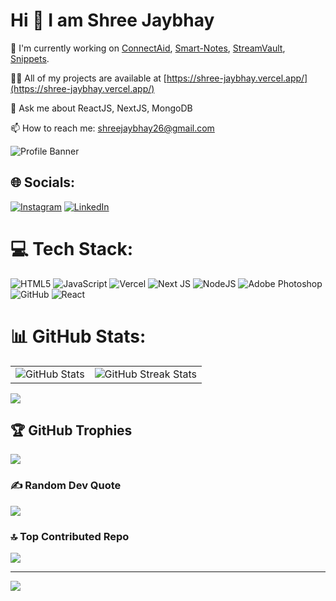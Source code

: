 # Hi 👋 I am Shree Jaybhay

🔭 I'm currently working on [ConnectAid](https://connectaid-shree.vercel.app/), [Smart-Notes](https://smartnotes-me.vercel.app/), [StreamVault](https://streamvault-ten.vercel.app/), [Snippets](https://snippets-shree.vercel.app/).

👨‍💻 All of my projects are available at [https://shree-jaybhay.vercel.app/](https://shree-jaybhay.vercel.app/)

💬 Ask me about ReactJS, NextJS, MongoDB

📫 How to reach me: shreejaybhay26@gmail.com

![Profile Banner](https://i.postimg.cc/rmgMC68N/1721838125823.jpg)

## 🌐 Socials:
[![Instagram](https://img.shields.io/badge/Instagram-%23E4405F.svg?logo=Instagram&logoColor=white)](https://instagram.com/___shree___26)
[![LinkedIn](https://img.shields.io/badge/LinkedIn-%230077B5.svg?logo=linkedin&logoColor=white)](https://linkedin.com/in/shree-jaybhay-084014316)

# 💻 Tech Stack:
![HTML5](https://img.shields.io/badge/html5-%23E34F26.svg?style=for-the-badge&logo=html5&logoColor=white)
![JavaScript](https://img.shields.io/badge/javascript-%23323330.svg?style=for-the-badge&logo=javascript&logoColor=%23F7DF1E)
![Vercel](https://img.shields.io/badge/vercel-%23000000.svg?style=for-the-badge&logo=vercel&logoColor=white)
![Next JS](https://img.shields.io/badge/Next-black?style=for-the-badge&logo=next.js&logoColor=white)
![NodeJS](https://img.shields.io/badge/node.js-6DA55F?style=for-the-badge&logo=node.js&logoColor=white)
![Adobe Photoshop](https://img.shields.io/badge/adobe%20photoshop-%2331A8FF.svg?style=for-the-badge&logo=adobe%20photoshop&logoColor=white)
![GitHub](https://img.shields.io/badge/github-%23121011.svg?style=for-the-badge&logo=github&logoColor=white)
![React](https://img.shields.io/badge/react-%2320232a.svg?style=for-the-badge&logo=react&logoColor=%2361DAFB)

# 📊 GitHub Stats:
<table>
  <tr>
    <td>
      <img src="https://github-readme-stats.vercel.app/api?username=shreejaybhay&theme=radical&hide_border=false&include_all_commits=false&count_private=false" alt="GitHub Stats" />
    </td>
    <td>
      <img src="https://github-readme-streak-stats.herokuapp.com/?user=shreejaybhay&theme=radical&hide_border=false" alt="GitHub Streak Stats" />
    </td>
  </tr>
</table>

![](https://github-readme-stats.vercel.app/api/top-langs/?username=shreejaybhay&theme=radical&hide_border=false&include_all_commits=false&count_private=false&layout=compact)

## 🏆 GitHub Trophies
![](https://github-profile-trophy.vercel.app/?username=shreejaybhay&theme=radical&no-frame=false&no-bg=true&margin-w=4)

### ✍️ Random Dev Quote
![](https://quotes-github-readme.vercel.app/api?type=horizontal&theme=radical)

### 🔝 Top Contributed Repo
![](https://github-contributor-stats.vercel.app/api?username=shreejaybhay&limit=5&theme=radical&combine_all_yearly_contributions=true)

---
[![](https://visitcount.itsvg.in/api?id=shreejaybhay&icon=0&color=0)](https://visitcount.itsvg.in)

